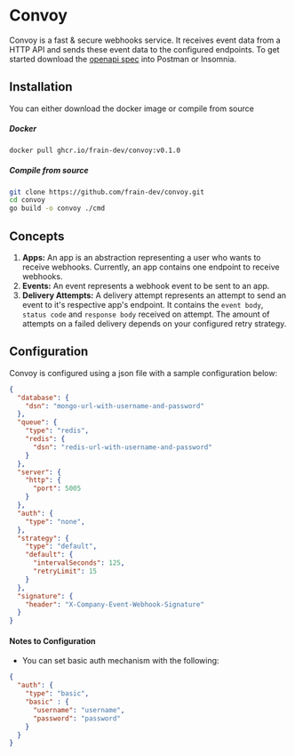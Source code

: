 # Convoy
Convoy is a fast & secure webhooks service. It receives event data from a HTTP API and sends these event data to the configured endpoints. To get started download the [openapi spec](https://github.com/frain-dev/convoy/blob/main/openapi.yaml) into Postman or Insomnia.

Installation
-----------------
You can either download the docker image or compile from source


##### Docker 
```bash
docker pull ghcr.io/frain-dev/convoy:v0.1.0
```

##### Compile from source
```bash
git clone https://github.com/frain-dev/convoy.git
cd convoy
go build -o convoy ./cmd
```

Concepts
-----------------
1. **Apps:** An app is an abstraction representing a user who wants to receive webhooks. Currently, an app contains one endpoint to receive webhooks.
2. **Events:** An event represents a webhook event to be sent to an app.
3. **Delivery Attempts:** A delivery attempt represents an attempt to send an event to it's respective app's endpoint. It contains the `event body`, `status code` and `response body` received on attempt. The amount of attempts on a failed delivery depends on your configured retry strategy.


Configuration
-----------------
Convoy is configured using a json file with a sample configuration below: 
```json
{
  "database": {
    "dsn": "mongo-url-with-username-and-password"
  },
  "queue": {
    "type": "redis",
    "redis": {
      "dsn": "redis-url-with-username-and-password"
    }
  },
  "server": {
    "http": {
      "port": 5005
    }
  },
  "auth": {
    "type": "none",
  },
  "strategy": {
    "type": "default",
    "default": {
      "intervalSeconds": 125,
      "retryLimit": 15
    }
  },
  "signature": {
    "header": "X-Company-Event-Webhook-Signature"
  }
}
```
#### Notes to Configuration
- You can set basic auth mechanism with the following:
```json
{
  "auth": {
    "type": "basic",
    "basic" : {
      "username": "username",
      "password": "password"
    }
  }
}
```
